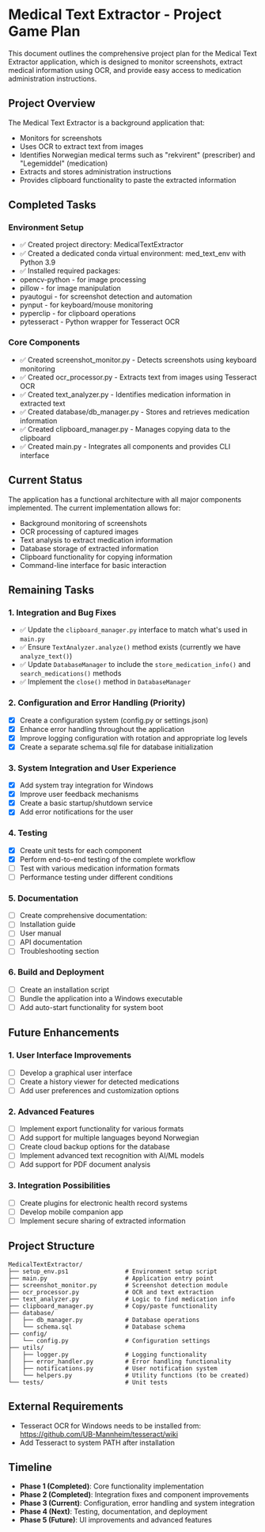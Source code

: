 # Medical Text Extractor - Project Game Plan

This document outlines the comprehensive project plan for the Medical Text Extractor application, which is designed to monitor screenshots, extract medical information using OCR, and provide easy access to medication administration instructions.

## Project Overview

The Medical Text Extractor is a background application that:
- Monitors for screenshots
- Uses OCR to extract text from images
- Identifies Norwegian medical terms such as "rekvirent" (prescriber) and "Legemiddel" (medication)
- Extracts and stores administration instructions
- Provides clipboard functionality to paste the extracted information

## Completed Tasks

### Environment Setup
- ✅ Created project directory: MedicalTextExtractor
- ✅ Created a dedicated conda virtual environment: med_text_env with Python 3.9
- ✅ Installed required packages:
- opencv-python - for image processing
- pillow - for image manipulation
- pyautogui - for screenshot detection and automation
- pynput - for keyboard/mouse monitoring
- pyperclip - for clipboard operations
- pytesseract - Python wrapper for Tesseract OCR

### Core Components
- ✅ Created screenshot_monitor.py - Detects screenshots using keyboard monitoring
- ✅ Created ocr_processor.py - Extracts text from images using Tesseract OCR
- ✅ Created text_analyzer.py - Identifies medication information in extracted text
- ✅ Created database/db_manager.py - Stores and retrieves medication information
- ✅ Created clipboard_manager.py - Manages copying data to the clipboard
- ✅ Created main.py - Integrates all components and provides CLI interface

## Current Status

The application has a functional architecture with all major components implemented. The current implementation allows for:
- Background monitoring of screenshots
- OCR processing of captured images
- Text analysis to extract medication information
- Database storage of extracted information
- Clipboard functionality for copying information
- Command-line interface for basic interaction

## Remaining Tasks

### 1. Integration and Bug Fixes
- ✅ Update the `clipboard_manager.py` interface to match what's used in `main.py`
- ✅ Ensure `TextAnalyzer.analyze()` method exists (currently we have `analyze_text()`)
- ✅ Update `DatabaseManager` to include the `store_medication_info()` and `search_medications()` methods 
- ✅ Implement the `close()` method in `DatabaseManager`

### 2. Configuration and Error Handling (Priority)
- [x] Create a configuration system (config.py or settings.json)
- [x] Enhance error handling throughout the application
- [x] Improve logging configuration with rotation and appropriate log levels
- [x] Create a separate schema.sql file for database initialization

### 3. System Integration and User Experience
- [x] Add system tray integration for Windows
- [x] Improve user feedback mechanisms
- [x] Create a basic startup/shutdown service
- [x] Add error notifications for the user
### 4. Testing
- [x] Create unit tests for each component
- [x] Perform end-to-end testing of the complete workflow
- [ ] Test with various medication information formats
- [ ] Performance testing under different conditions

### 5. Documentation
- [ ] Create comprehensive documentation:
- [ ] Installation guide
- [ ] User manual
- [ ] API documentation
- [ ] Troubleshooting section

### 6. Build and Deployment
- [ ] Create an installation script
- [ ] Bundle the application into a Windows executable
- [ ] Add auto-start functionality for system boot

## Future Enhancements

### 1. User Interface Improvements
- [ ] Develop a graphical user interface
- [ ] Create a history viewer for detected medications
- [ ] Add user preferences and customization options

### 2. Advanced Features
- [ ] Implement export functionality for various formats
- [ ] Add support for multiple languages beyond Norwegian
- [ ] Create cloud backup options for the database
- [ ] Implement advanced text recognition with AI/ML models
- [ ] Add support for PDF document analysis

### 3. Integration Possibilities
- [ ] Create plugins for electronic health record systems
- [ ] Develop mobile companion app
- [ ] Implement secure sharing of extracted information

## Project Structure

```
MedicalTextExtractor/
├── setup_env.ps1                # Environment setup script
├── main.py                      # Application entry point
├── screenshot_monitor.py        # Screenshot detection module
├── ocr_processor.py             # OCR and text extraction
├── text_analyzer.py             # Logic to find medication info
├── clipboard_manager.py         # Copy/paste functionality
├── database/
│   ├── db_manager.py            # Database operations
│   └── schema.sql               # Database schema
├── config/
│   └── config.py                # Configuration settings
├── utils/
│   ├── logger.py                # Logging functionality
│   ├── error_handler.py         # Error handling functionality
│   ├── notifications.py         # User notification system
│   └── helpers.py               # Utility functions (to be created)
└── tests/                       # Unit tests
```

## External Requirements
- Tesseract OCR for Windows needs to be installed from: https://github.com/UB-Mannheim/tesseract/wiki
- Add Tesseract to system PATH after installation

## Timeline

- **Phase 1 (Completed)**: Core functionality implementation
- **Phase 2 (Completed)**: Integration fixes and component improvements
- **Phase 3 (Current)**: Configuration, error handling and system integration
- **Phase 4 (Next)**: Testing, documentation, and deployment
- **Phase 5 (Future)**: UI improvements and advanced features

